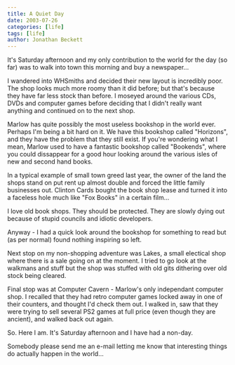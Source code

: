 ```yaml
---
title: A Quiet Day
date: 2003-07-26
categories: [life]
tags: [life]
author: Jonathan Beckett
---
```


It's Saturday afternoon and my only contribution to the world for the day (so far) was to walk into town this morning and buy a newspaper...

I wandered into WHSmiths and decided their new layout is incredibly poor. The shop looks much more roomy than it did before; but that's because they have far less stock than before. I moseyed around the various CDs, DVDs and computer games before deciding that I didn't really want anything and continued on to the next shop.

Marlow has quite possibly the most useless bookshop in the world ever. Perhaps I'm being a bit hard on it. We have this bookshop called "Horizons", and they have the problem that they still exist. If you're wondering what I mean, Marlow used to have a fantastic bookshop called "Bookends", where you could dissappear for a good hour looking around the various isles of new and second hand books.

In a typical example of small town greed last year, the owner of the land the shops stand on put rent up almost double and forced the little family businesses out. Clinton Cards bought the book shop lease and turned it into a faceless hole much like "Fox Books" in a certain film...

I love old book shops. They should be protected. They are slowly dying out because of stupid councils and idiotic developers.

Anyway - I had a quick look around the bookshop for something to read but (as per normal) found nothing inspiring so left.

Next stop on my non-shopping adventure was Lakes, a small electical shop where there is a sale going on at the moment. I tried to go look at the walkmans and stuff but the shop was stuffed with old gits dithering over old stock being cleared.

Final stop was at Computer Cavern - Marlow's only independant computer shop. I recalled that they had retro computer games locked away in one of their counters, and thought I'd check them out. I walked in, saw that they were trying to sell several PS2 games at full price (even though they are ancient), and walked back out again.

So. Here I am. It's Saturday afternoon and I have had a non-day.

Somebody please send me an e-mail letting me know that interesting things do actually happen in the world...
